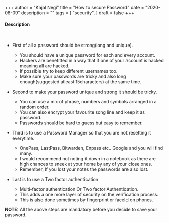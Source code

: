 +++
author = "Kajal Negi"
title = "How to secure Password"
date = "2020-08-09"
description = ""
tags = [
    "security",
]
draft = false
+++

#### Description
<br />

- First of all a password should be strong(long and unique).
    - You should have a unique password for each and every account.
    - Hackers are benefitted in a way that if one of your account is hacked meaning all are hacked. 
    - If possible try to keep different usernames too.
    - Make sure your passwords are tricky and also long enough(suggested atleast 15characters) at the same time.

- Second to make your password unique and strong it should be tricky.
    - You can use a mix of phrase, numbers and symbols arranged in a random order.
    - You can also encrypt your favourite song line and keep it as password.
    - Passwords should be hard to guess but easy to remember.

- Third is to use a Password Manager so that you are not resetting it everytime.
    - OnePass, LastPass, Bitwarden, Enpass etc.. Google and you will find many.
    - I would recommend not noting it down in a notebook as there are high chances to sneek at your home by any of your close ones.
    - Remember, If you lost your notes the passwords are also lost.
    
- Last is to use a Two factor authentication
    - Multi-factor authentication Or Two factor Authentication. 
    - This adds a one more layer of security on the verification process.
    - This is also done sometimes by fingerprint or faceId on phones.
     
**NOTE:** All the above steps are mandatory before you decide to save your password.
